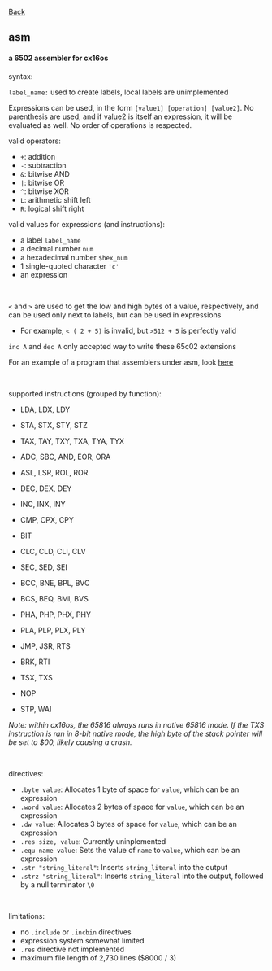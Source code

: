 [Back](./)

## asm

#### a 6502 assembler for cx16os

syntax:

`label_name:` used to create labels, local labels are unimplemented

Expressions can be used, in the form `[value1] [operation] [value2]`. No parenthesis are used, and if value2 is itself an expression, it will be evaluated as well. No order of operations is respected.

valid operators:
  - `+`: addition
  - `-`: subtraction
  - `&`: bitwise AND
  - `|`: bitwise OR
  - `^`: bitwise XOR
  - `L`: arithmetic shift left
  - `R`: logical shift right

valid values for expressions (and instructions):
  - a label `label_name`
  - a decimal number `num`
  - a hexadecimal number `$hex_num`
  - 1 single-quoted character `'c'`
  - an expression

<br />

`<` and `>` are used to get the low and high bytes of a value, respectively, and can be used only next to labels, but can be used in expressions

- For example, `< ( 2 + 5)` is invalid, but `>512 + 5` is perfectly valid

`inc A` and `dec A` only accepted way to write these 65c02 extensions

For an example of a program that assemblers under asm, look [here](/src/osfiles/test.asm)

<br />

supported instructions (grouped by function):
- LDA, LDX, LDY
- STA, STX, STY, STZ
- TAX, TAY, TXY, TXA, TYA, TYX
- ADC, SBC, AND, EOR, ORA
- ASL, LSR, ROL, ROR

- DEC, DEX, DEY
- INC, INX, INY

- CMP, CPX, CPY

- BIT

- CLC, CLD, CLI, CLV
- SEC, SED, SEI

- BCC, BNE, BPL, BVC
- BCS, BEQ, BMI, BVS

- PHA, PHP, PHX, PHY
- PLA, PLP, PLX, PLY
- JMP, JSR, RTS
- BRK, RTI
- TSX, TXS

- NOP
- STP, WAI

*Note: within cx16os, the 65816 always runs in native 65816 mode. If the TXS instruction is ran in 8-bit native mode, the high byte of the stack pointer will be set to $00, likely causing a crash.*

<br />

directives:
  - `.byte value`: Allocates 1 byte of space for `value`, which can be an expression
  - `.word value`: Allocates 2 bytes of space for `value`, which can be an expression
  - `.dw value`: Allocates 3 bytes of space for `value`, which can be an expression
  - `.res size, value`: Currently uninplemented
  - `.equ name value`: Sets the value of `name` to `value`, which can be an expression
  - `.str "string_literal"`: Inserts `string_literal` into the output
  - `.strz "string_literal"`: Inserts `string_literal` into the output, followed by a null terminator `\0`

<br />

limitations:
- no `.include` or `.incbin` directives
- expression system somewhat limited
- `.res` directive not implemented
- maximum file length of 2,730 lines ($8000 / 3)
